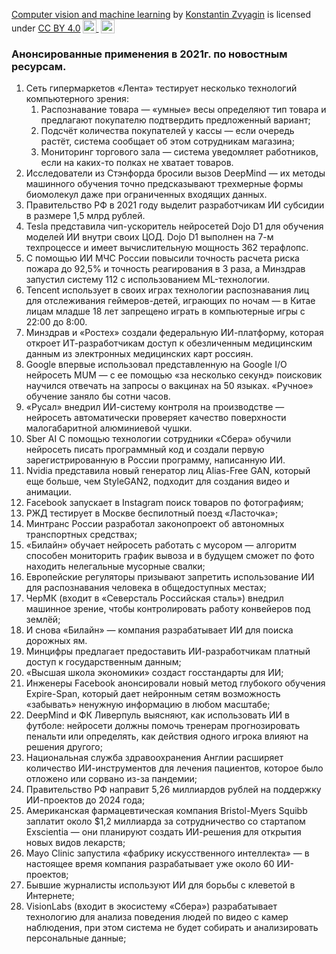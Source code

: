 <p xmlns:cc="http://creativecommons.org/ns#" xmlns:dct="http://purl.org/dc/terms/"><a property="dct:title" rel="cc:attributionURL" href="https://github.com/introduction_to_cv_and_ml">Computer vision and machine learning</a> by <a rel="cc:attributionURL dct:creator" property="cc:attributionName" href="https://github.com/kzvyagin">Konstantin Zvyagin</a> is licensed under <a href="http://creativecommons.org/licenses/by/4.0/?ref=chooser-v1" target="_blank" rel="license noopener noreferrer" style="display:inline-block;">CC BY 4.0<img style="height:22px!important;margin-left:3px;vertical-align:text-bottom;" src="https://mirrors.creativecommons.org/presskit/icons/cc.svg?ref=chooser-v1"> <img style="height:22px!important;margin-left:3px;vertical-align:text-bottom;" src="https://mirrors.creativecommons.org/presskit/icons/by.svg?ref=chooser-v1"></a></p>

<h3>Анонсированные применения в 2021г. по новостным ресурсам.</h3>


<ol>
  <li>Сеть гипермаркетов «Лента» тестирует несколько технологий компьютерного зрения:
  <ol>
    <li>Распознавание товара — «умные» весы определяют тип товара и предлагают покупателю подтвердить предложенный вариант;
    </li>
    <li>Подсчёт количества покупателей у кассы — если очередь растёт, система сообщает об этом сотрудникам магазина;
    </li>
    <li>Мониторинг торгового зала — система уведомляет работников, если на каких-то полках не хватает товаров.
    </li></ol></li>
  <li>Исследователи из Стэнфорда бросили вызов DeepMind — их методы машинного обучения точно предсказывают трехмерные формы биомолекул даже при ограниченных входящих данных.</li>
  <li>Правительство РФ в 2021 году выделит разработчикам ИИ субсидии в размере 1,5 млрд рублей.</li>
  <li>Tesla представила чип-ускоритель нейросетей Dojo D1 для обучения моделей ИИ внутри своих ЦОД. Dojo D1 выполнен на 7-м техпроцессе и имеет вычислительную мощность 362 терафлопс.</li>
  <li>С помощью ИИ МЧС России повысили точность расчета риска пожара до 92,5% и точность реагирования в 3 раза, а Минздрав запустил систему 112 с использованием ML-технологии.</li>
  <li>Tencent использует в своих играх технологии распознавания лиц для отслеживания геймеров-детей, играющих по ночам — в Китае лицам младше 18 лет запрещено играть в компьютерные игры с 22:00 до 8:00.</li>
  <li>Минздрав и «Ростех» создали федеральную ИИ-платформу, которая откроет ИТ-разработчикам доступ к обезличенным медицинским данным из электронных медицинских карт россиян.</li>
  <li>Google впервые использовал представленную на Google I/O нейросеть MUM — с ее помощью «за несколько секунд» поисковик научился отвечать на запросы о вакцинах на 50 языках. «Ручное» обучение заняло бы сотни часов.</li>
  <li>«Русал» внедрил ИИ-систему контроля на производстве — нейросеть автоматически проверяет качество поверхности малогабаритной алюминиевой чушки.</li>
  <li>Sber AI С помощью технологии сотрудники «Сбера» обучили нейросеть писать программный код и создали первую зарегистрированную в России программу, написанную ИИ.</li>
  <li>Nvidia представила новый генератор лиц Alias-Free GAN, который еще больше, чем StyleGAN2, подходит для создания видео и анимации.</li>
  <li>Facebook запускает в Instagram поиск товаров по фотографиям;</li>
  <li>РЖД тестирует в Москве беспилотный поезд «Ласточка»;</li>
  <li>Минтранс России разработал законопроект об автономных транспортных средствах;</li>
  <li>«Билайн» обучает нейросеть работать с мусором — алгоритм способен мониторить график вывоза и в будущем сможет по фото находить нелегальные мусорные свалки;</li>
  <li>Европейские регуляторы призывают запретить использование ИИ для распознавания человека в общедоступных местах;</li>
  <li>ЧерМК (входит в «Северсталь Российская сталь») внедрил машинное зрение, чтобы контролировать работу конвейеров под землёй;</li>
  <li>И снова «Билайн» — компания разрабатывает ИИ для поиска дорожных ям.</li>
  <li>Минцифры предлагает предоставить ИИ-разработчикам платный доступ к государственным данным;</li>
  <li>«Высшая школа экономики» создаст госстандарты для ИИ;</li>
  <li>Инженеры Facebook анонсировали новый метод глубокого обучения Expire-Span, который дает нейронным сетям возможность «забывать» ненужную информацию в любом масштабе;</li>
  <li>DeepMind и ФК Ливерпуль выясняют, как использовать ИИ в футболе: нейросети должны помочь тренерам прогнозировать пенальти или определять, как действия одного игрока влияют на решения другого;</li>
  <li>Национальная служба здравоохранения Англии расширяет количество ИИ-инструментов для лечения пациентов, которое было отложено или сорвано из-за пандемии;</li>
  <li>Правительство РФ направит 5,26 миллиардов рублей на поддержку ИИ-проектов до 2024 года;</li>
  <li>Американская фармацевтическая компания Bristol-Myers Squibb заплатит около $1,2 миллиарда за сотрудничество со стартапом Exscientia — они планируют создать ИИ-решения для открытия новых видов лекарств;</li>
  <li>Mayo Clinic запустила «фабрику искусственного интеллекта» — в настоящее время компания разрабатывает уже около 60 ИИ-проектов;</li>
  <li>Бывшие журналисты используют ИИ для борьбы с клеветой в Интернете;</li>
  <li>VisionLabs (входит в экосистему «Сбера») разрабатывает технологию для анализа поведения людей по видео с камер наблюдения, при этом система не будет собирать и анализировать персональные данные;</li>
  </ol>

